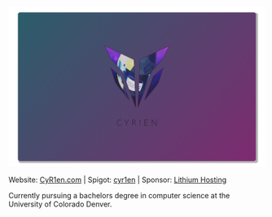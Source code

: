 <div align="center">
  <img src="https://github.com/CyR1en/CyR1en/blob/main/Banner2.png"/>
</div>

Website: [CyR1en.com](https://cyr1en.com) | Spigot: [cyr1en](https://www.spigotmc.org/resources/authors/cyr1en.284867/) | Sponsor: [Lithium Hosting](https://lithiumhosting.com/)

Currently pursuing a bachelors degree in computer science at the University of Colorado Denver.

